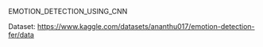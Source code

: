 EMOTION_DETECTION_USING_CNN

Dataset: https://www.kaggle.com/datasets/ananthu017/emotion-detection-fer/data

